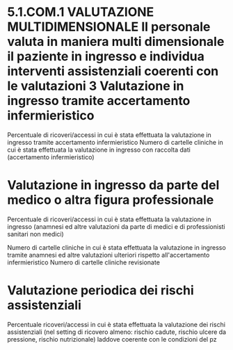 # 5.1.COM.1 VALUTAZIONE MULTIDIMENSIONALE Il personale valuta in maniera multi dimensionale il paziente in ingresso e individua interventi assistenziali coerenti con le valutazioni 3 Valutazione in ingresso tramite accertamento infermieristico
Percentuale di ricoveri/accessi in cui è stata effettuata la valutazione in ingresso tramite accertamento infermieristico Numero di cartelle cliniche in cui è stata effettuata la valutazione in ingresso con raccolta dati (accertamento infermieristico)

# Valutazione in ingresso da parte del medico o altra figura professionale
Percentuale di ricoveri/accessi in cui è stata effettuata la valutazione in ingresso (anamnesi ed altre valutazioni da parte di medici e di professionisti sanitari non medici)

Numero di cartelle cliniche in cui è stata effettuata la valutazione in ingresso tramite anamnesi ed altre valutazioni ulteriori rispetto all'accertamento infermieristico Numero di cartelle cliniche revisionate

# Valutazione periodica dei rischi assistenziali
Percentuale ricoveri/accessi in cui è stata effettuata la valutazione dei rischi assistenziali (nel setting di ricovero almeno: rischio cadute, rischio ulcere da pressione, rischio nutrizionale) laddove coerente con le condizioni del pz 

